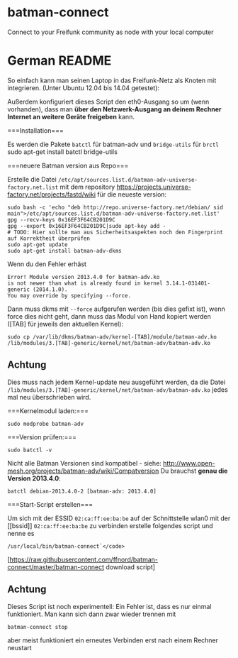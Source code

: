 batman-connect
==============

Connect to your Freifunk community as node with your local computer

German README
=============

So einfach kann man seinen Laptop in das Freifunk-Netz als Knoten mit integrieren.
(Unter Ubuntu 12.04 bis 14.04 getestet):

Außerdem konfiguriert dieses Script den eth0-Ausgang so um (wenn vorhanden), dass man **über den Netzwerk-Ausgang an deinem Rechner Internet an weitere Geräte freigeben** kann.

===Installation===

Es werden die Pakete `batctl` für batman-adv und `bridge-utils` für `brctl`
 sudo apt-get install batctl bridge-utils

===neuere Batman version aus Repo===

Erstelle die Datei `/etc/apt/sources.list.d/batman-adv-universe-factory.net.list` mit dem repository https://projects.universe-factory.net/projects/fastd/wiki für die neueste version:
 
	sudo bash -c 'echo "deb http://repo.universe-factory.net/debian/ sid main">/etc/apt/sources.list.d/batman-adv-universe-factory.net.list'
	gpg --recv-keys 0x16EF3F64CB201D9C
	gpg --export 0x16EF3F64CB201D9C|sudo apt-key add -
	# TODO: Hier sollte man aus Sicherheitsaspekten noch den Fingerprint auf Korrektheit überprüfen
	sudo apt-get update
	sudo apt-get install batman-adv-dkms

Wenn du den Fehler erhäst

	Error! Module version 2013.4.0 for batman-adv.ko
	is not newer than what is already found in kernel 3.14.1-031401-generic (2014.1.0).
	You may override by specifying --force.


Dann muss dkms mit `--force` aufgerufen werden (bis dies gefixt ist), wenn force dies nicht geht, dann muss das Modul von Hand kopiert werden ([TAB] für jeweils den aktuellen Kernel):

	sudo cp /var/lib/dkms/batman-adv/kernel-[TAB]/module/batman-adv.ko /lib/modules/3.[TAB]-generic/kernel/net/batman-adv/batman-adv.ko

Achtung
---
Dies muss nach jedem Kernel-update neu ausgeführt werden, da die Datei `/lib/modules/3.[TAB]-generic/kernel/net/batman-adv/batman-adv.ko` jedes mal neu überschrieben wird.

===Kernelmodul laden:===

	sudo modprobe batman-adv

===Version prüfen:===

	sudo batctl -v

Nicht alle Batman Versionen sind kompatibel - siehe: http://www.open-mesh.org/projects/batman-adv/wiki/Compatversion 
Du brauchst **genau die Version 2013.4.0**:

	batctl debian-2013.4.0-2 [batman-adv: 2013.4.0]

 

===Start-Script erstellen===

Um sich mit der ESSID <code>02:ca:ff:ee:ba:be</code> auf der Schnittstelle wlan0 mit der [[bssid]] <code>02:ca:ff:ee:ba:be</code> zu verbinden erstelle folgendes script und nenne es <br>

    /usr/local/bin/batman-connect`</code>

[https://raw.githubusercontent.com/ffnord/batman-connect/master/batman-connect download script]

Achtung
---
Dieses Script ist noch experimentell: Ein Fehler ist, dass es nur einmal funktioniert. Man kann sich dann zwar wieder trennen mit <br>

    batman-connect stop
    
aber meist funktioniert ein erneutes Verbinden erst nach einem Rechner neustart
